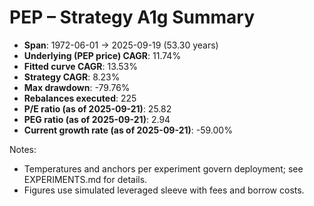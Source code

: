 # PEP – Strategy A1g Summary

- **Span**: 1972-06-01 → 2025-09-19 (53.30 years)
- **Underlying (PEP price) CAGR**: 11.74%
- **Fitted curve CAGR**: 13.53%
- **Strategy CAGR**: 8.23%
- **Max drawdown**: -79.76%
- **Rebalances executed**: 225
- **P/E ratio (as of 2025-09-21)**: 25.82
- **PEG ratio (as of 2025-09-21)**: 2.94
- **Current growth rate (as of 2025-09-21)**: -59.00%

Notes:

- Temperatures and anchors per experiment govern deployment; see EXPERIMENTS.md for details.
- Figures use simulated leveraged sleeve with fees and borrow costs.

